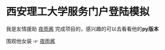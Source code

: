 # 西安理工大学服务门户登陆模拟

我是友情援助 [夜雨酱][1] 完成项目的，感兴趣的可以去看看他的**py版本**

围观他女装 ☞ [夜雨酱][2]


[1]: https://github.com/ghosx/xaut-ids-login
[2]: http://www.sanko.me/
